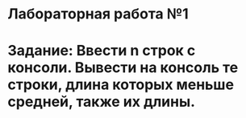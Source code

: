 # Лабораторная работа №1
# Задание: Ввести n строк с консоли. Вывести на консоль те строки, длина которых меньше средней, также их длины.
